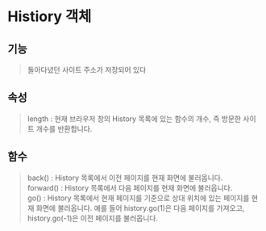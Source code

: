 # Histiory 객체

## 기능

> 돌아다녔던 사이트 주소가 저장되어 있다

## 속성

> length : 현재 브라우저 창의 History 목록에 있는 함수의 개수, 즉 방문한 사이트 개수를 반환합니다.

## 함수 

> back() : History 목록에서 이전 페이지를 현재 화면에 불러옵니다.<br>
> forward() : History 목록에서 다음 페이지를 현재 화면에 불러옵니다.<br>
> go() : History 목록에서 현재 페이지를 기준으로 상대 위치에 있는 페이지를 현재 화면에 불러옵니다. 예를 들어 history.go(1)은 다음 페이지를 가져오고, history.go(-1)은 이전 페이지를 불러옵니다.